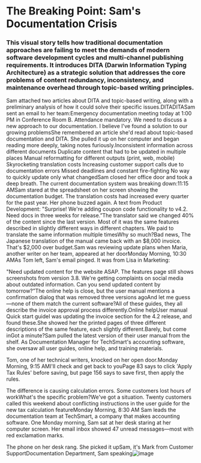 # The Breaking Point: Sam's Documentation Crisis
### This visual story tells how traditional documentation approaches are failing to meet the demands of modern software development cycles and multi-channel publishing requirements. It introduces DITA (Darwin Information Typing Architecture) as a strategic solution that addresses the core problems of content redundancy, inconsistency, and maintenance overhead through topic-based writing principles. 
Sam attached two articles about DITA and topic-based writing, along
 with a preliminary analysis of how it could solve their specific issues.DITADITASam sent an email to her team:Emergency documentation meeting
today at 1:00 PM 
in Conference Room B.
Attendance mandatory. 
We need to discuss a new approach
to our documentation. 
I believe I've found a solution
to our growing problemsShe remembered an article she'd read about topic-based documentation and 
DITA. She pulled it up on her computer and began reading more deeply, 
taking notes furiously.Inconsistent information across different documents
Duplicate content that had to be updated in multiple places
Manual reformatting for different outputs (print, web, mobile)
Skyrocketing translation costs
Increasing customer support calls due to documentation errors
Missed deadlines and constant fire-fighting
No way to quickly update only what changedSam closed her office door and took a deep breath.
The current documentation system was breaking down:11:15 AMSam stared at the spreadsheet on her screen showing the documentation budget. 
The translation costs had increased every quarter for the past year.
Her phone buzzed again. 
A text from Product Development: 
"Surprise! We're adding coupon code functionality to v4.2. 
Need docs in three weeks for release.”The translator said we changed 40% of the 
content since the last version. Most of it was the
same features described in slightly different ways
in different chapters. We paid to translate the 
same information multiple timesWhy so much?Bad news,
The Japanese translation of the
manual came back with an $8,000
invoice. That's $2,000 over budget.Sam was reviewing update plans when Maria, another writer on her team, 
appeared at her doorMonday Morning, 10:30 AMAs Tom left, Sam's email pinged. It was from Lisa in Marketing:

"Need updated content for the website ASAP. The features page still 
shows screenshots from version 3.8. We're getting complaints on social
media about outdated information. Can you send updated content by tomorrow?”The online help is close, but the user manual 
mentions a confirmation dialog that was 
removed three versions agoAnd let me guess—none 
of them match the 
current software?All of these guides, 
they all describe the invoice 
approval process differently.Online helpUser manual Quick
 start guideI was updating the invoice section for 
the 4.2 release, and found these.She showed her the printed pages of three 
different descriptions of the same feature,
each slightly different.Barely, but come inGot a minute?Sam pulled the latest version of their user manual from the shelf. 
As Documentation Manager for TechSmart's accounting software, she oversaw
all user guides, online help, and training materials.

Tom, one of her technical writers, knocked on her open door.Monday Morning, 9:15 AMI'll check and 
get back to youPage 83 says to click 'Apply Tax Rules' before saving, 
but page 156 says to save first, then apply the rules. 

The difference is causing calculation errors. Some 
customers lost hours of workWhat's the specific
 problem?We've got a situation. Twenty customers called this
 weekend about conflicting instructions in the user guide 
for the new tax calculation featureMonday Morning, 8:30 AM Sam leads the documentation team at TechSmart, a company that 
 makes accounting software. 
One Monday morning, Sam sat at her desk staring at her computer screen. Her
email inbox showed 47 unread messages—most with red exclamation marks.

The phone on her desk rang. She picked it upSam, it's Mark from Customer SupportDocumentation 
Department,
Sam speaking![image](https://github.com/user-attachments/assets/0aad0ffc-c1b7-415b-9bf1-76f1b36fe706)

